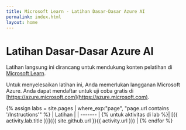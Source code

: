```yaml
---
title: Microsoft Learn - Latihan Dasar-Dasar Azure AI
permalink: index.html
layout: home
---
```


# Latihan Dasar-Dasar Azure AI

Latihan langsung ini dirancang untuk mendukung konten pelatihan di [Microsoft Learn](https://docs.microsoft.com/training/).

Untuk menyelesaikan latihan ini, Anda memerlukan langganan Microsoft Azure. Anda dapat mendaftar untuk uji coba gratis di [https://azure.microsoft.com](https://azure.microsoft.com).

{% assign labs = site.pages | where_exp:"page", "page.url contains '/Instructions'" %}
| Latihan |
| ------- | 
{% untuk aktivitas di lab %}| [{{ activity.lab.title }}]({{ site.github.url }}{{ activity.url }}) |
{% endfor %}